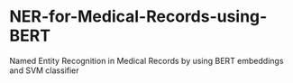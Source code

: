 # NER-for-Medical-Records-using-BERT
Named Entity Recognition in Medical Records by using BERT embeddings and SVM classifier
